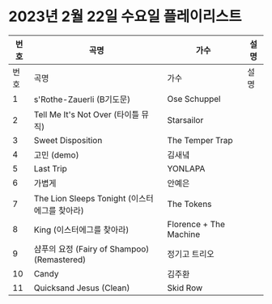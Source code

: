 # 2023년 2월 22일 수요일 플레이리스트

| 번호 | 곡명 | 가수 | 설명 |
|------|------|------|------|
| 번호 | 곡명 | 가수 | 설명 |
| 1 | s'Rothe-Zauerli (B기도문) | Ose Schuppel |  |
| 2 | Tell Me It's Not Over (타이틀 뮤직) | Starsailor |  |
| 3 | Sweet Disposition | The Temper Trap |  |
| 4 | 고민 (demo) | 김새녘 |  |
| 5 | Last Trip | YONLAPA |  |
| 6 | 가볍게 | 안예은 |  |
| 7 | The Lion Sleeps Tonight (이스터에그를 찾아라) | The Tokens |  |
| 8 | King (이스터에그를 찾아라) | Florence + The Machine |  |
| 9 | 샴푸의 요정 (Fairy of Shampoo) (Remastered) | 정기고 트리오 |  |
| 10 | Candy | 김주환 |  |
| 11 | Quicksand Jesus (Clean) | Skid Row |  |

